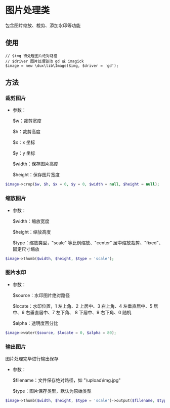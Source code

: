 # 图片处理类

包含图片缩放、裁剪、添加水印等功能

## 使用

```
// $img 待处理图片绝对路径
// $driver 图片处理驱动 gd 或 imagick
$image = new \dux\lib\Image($img, $driver = 'gd');
```

## 方法

### 裁剪图片

- 参数：

  $w：裁剪宽度

  $h：裁剪高度

  $x：x 坐标

  $y：y 坐标

  $width：保存图片高度

  $height：保存图片宽度

```php
$image->crop($w, $h, $x = 0, $y = 0, $width = null, $height = null);
```

### 缩放图片

- 参数：

  $width：缩放宽度

  $height：缩放高度

  $type：缩放类型，"scale" 等比例缩放、"center" 居中缩放裁剪、"fixed"、固定尺寸缩放

```php
$image->thumb($width, $height, $type = 'scale');
```

### 图片水印

- 参数：

  $source：水印图片绝对路径

  $locate：水印位置，1 左上角、2 上居中、3 右上角、4 左垂直居中、5 居中、6 右垂直居中、7 左下角、 8 下居中、9 右下角、0 随机

  $alpha：透明度百分比

```php
$image->water($source, $locate = 0, $alpha = 80);
```

### 输出图片

图片处理完毕进行输出保存

- 参数：

  $filename：文件保存绝对路径，如 "\upload\img.jpg"

  $type：图片保存类型，默认为原始类型

```php
$image->thumb($width, $height, $type = 'scale')->output($filename, $type = null);
```

